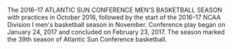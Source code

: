 The 2016–17 ATLANTIC SUN CONFERENCE MEN'S BASKETBALL SEASON with practices in October 2016, followed by the start of the 2016–17 NCAA Division I men's basketball season in November. Conference play began on January 24, 2017 and concluded on February 23, 2017. The season marked the 39th season of Atlantic Sun Conference basketball.
